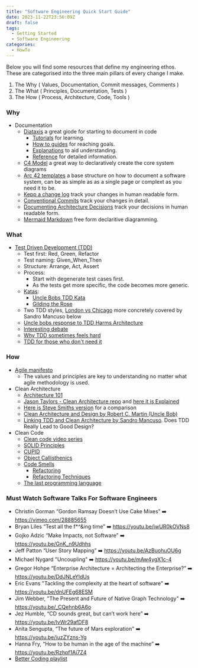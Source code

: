 ```yaml
---
title: "Software Engineering Quick Start Guide"
date: 2023-11-22T23:56:09Z
draft: false
tags:
  - Getting Started
  - Software Engineering
categories:
  - HowTo
---
```


Below you will find some resources that define my engineering ethos. These are
categorised into the three main pillars of every change I make.

1.  The Why ( Values, Documentation, Commit messages, Comments )
2.  The What ( Principles, Documentation, Tests )
3.  The How ( Process, Architecture, Code, Tools )

### Why

- Documentation
  - [Diataxis](https://diataxis.fr/) a great giode for starting to document in code
    - [Tutorials](https://diataxis.fr/tutorials/) for learning.
    - [How to guides](https://diataxis.fr/how-to-guides/) for reaching goals.
    - [Explanations](https://diataxis.fr/explanation/) to aid understanding.
    - [Reference](https://diataxis.fr/reference/) for detailed information.
  - [C4 Model](https://c4model.com/) a great way to declaratively create the core system diagrams
  - [Arc 42 templates](https://arc42.org/overview) a base structure on how to document a software system, can be as simple as as a single page or complext as you need it to be.
  - [Kepp a change log](https://keepachangelog.com/en/1.1.0/) track your changes in human readable form.
  - [Conventional Commits](https://www.conventionalcommits.org/en/v1.0.0/) track your changes in detail.
  - [Documenting Architecture Decisions](https://cognitect.com/blog/2011/11/15/documenting-architecture-decisions) track your decisions in human readable form.
  - [Mermaid Markdown](https://mermaid.js.org/#/) free form declaritive diagramming.

### What

- [Test Driven Development (TDD)](https://en.wikipedia.org/wiki/Test-driven_development)
  - Test first: Red, Green, Refactor
  - Test naming: Given_When_Then
  - Structure: Arrange, Act, Assert
  - Process:
    - Start with degenerate test cases first.
    - As the tests get more specific, the code becomes more generic.
  - [Katas](http://codekata.com/):
    - [Uncle Bobs TDD Kata](https://www.youtube.com/watch?v=kScFczWbwRM)
    - [Gilding the Rose](https://youtu.be/kTcDBYCpj7Q)
  - Two TDD styles,
    [London vs Chicago](https://devlead.io/DevTips/LondonVsChicago) more
    concretely covered by Sandro Mancuso below
  - [Uncle bobs response to TDD Harms Architecture](http://blog.cleancoder.com/uncle-bob/2017/03/03/TDD-Harms-Architecture.html)
  - [Interesting debate](https://www.youtube.com/watch?v=KtHQGs3zFAM)
  - [Why TDD sometimes feels hard](https://www.youtube.com/watch?v=UWtEVKVPBQ0)
  - [TDD for those who don't need it](https://www.youtube.com/watch?v=a6oP24CSdUg)

### How

- [Agile manifesto](https://agilemanifesto.org/)
  - The values and principles are key to understanding no matter what agile
    methodology is used.
- Clean Architecture
  - [Architecture 101](https://hackernoon.com/how-to-design-a-web-application-software-architecture-101-eecy36o5)
  - [Jason Taylors - Clean Architecture repo](https://github.com/jasontaylordev/CleanArchitecture)
    and [here it is Explained](https://www.youtube.com/watch?v=YiVqwoFMieg)
  - [Here is Steve Smiths version](https://github.com/ardalis/CleanArchitecture)
    for a comparison
  - [Clean Architecture and Design by Robert C. Martin (Uncle Bob)](https://www.youtube.com/watch?v=2dKZ-dWaCiU)
  - [Linking TDD and Clean Architecture by Sandro Mancuso](https://www.youtube.com/watch?v=KyFVA4Spcgg).
    Does TDD Really Lead to Good Design?
- Clean Code
  - [Clean code video series](https://cleancoders.com/library/all)
  - [SOLID Principles](https://en.wikipedia.org/wiki/SOLID)
  - [CUPID](https://dannorth.net/2022/02/10/cupid-for-joyful-coding/)
  - [Object Callisthenics](https://williamdurand.fr/2013/06/03/object-calisthenics/)
  - [Code Smells](https://refactoring.guru/refactoring/smells)
    - [Refactoring](https://en.wikipedia.org/wiki/Code_refactoring)
    - [Refactoring Techniques](https://refactoring.guru/refactoring/techniques)
  - [The last programming language](https://www.youtube.com/watch?v=P2yr-3F6PQo)

### Must Watch Software Talks For Software Engineers

- Christin Gorman “Gordon Ramsay Doesn’t Use Cake Mixes” ➡️
  <https://vimeo.com/28885655>
- Bryan Liles “Test all the f\*^&ing time” ➡️ <https://youtu.be/iwUR0kOVNs8>
- Gojko Adzic “Make Impacts, not Software” ➡️ <https://youtu.be/GnK_n9Udhhs>
- Jeff Patton “User Story Mapping” ➡️ <https://youtu.be/AzBuohuOU6g>
- Michael Nygard "Uncoupling" ➡️ <https://youtu.be/mAw4ygX1c-4>
- Gregor Hohpe “Enterprise Architecture = Architecting the Enterprise?” ➡️
  <https://youtu.be/DdJNLeYldUs>
- Eric Evans "Tackling the complexity at the heart of software" ➡️
  <https://youtu.be/dnUFEg68ESM>
- Jim Webber, "The Present and Future of Native Graph Technology" ➡️
  <https://youtu.be/_CQehnb6A6o>
- Jez Humble, “CD sounds great, but can’t work here” ➡️
  <https://youtu.be/IvWr29afDF8>
- Anita Sengupta, “The future of Mars exploration" ➡️
  <https://youtu.be/iuzZYzns-Yg>
- Hanna Fry, “How to be human in the age of the machine” ➡️
  <https://youtu.be/Rzhpf1Ai7Z4>
- [Better Coding playlist](https://www.youtube.com/playlist?list=PLbB0DkO_4qsTM3LAO-1d7lkvY2PtRyEpQ)
